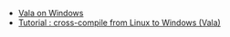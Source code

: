 


* [Vala on Windows](https://wiki.gnome.org/Projects/Vala/ValaOnWindows)
* [Tutorial : cross-compile from Linux to Windows (Vala)](http://www.tarnyko.net/en/?q=node/15)
